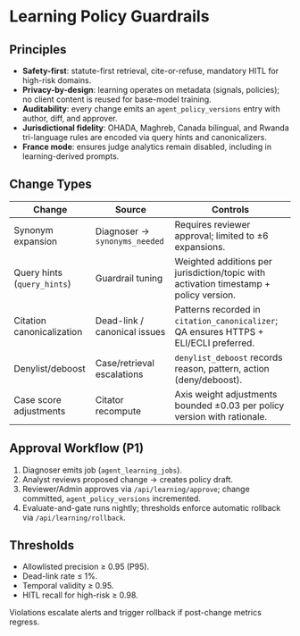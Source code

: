 # Learning Policy Guardrails

## Principles

- **Safety-first**: statute-first retrieval, cite-or-refuse, mandatory HITL for high-risk domains.
- **Privacy-by-design**: learning operates on metadata (signals, policies); no client content is reused for base-model training.
- **Auditability**: every change emits an `agent_policy_versions` entry with author, diff, and approver.
- **Jurisdictional fidelity**: OHADA, Maghreb, Canada bilingual, and Rwanda tri-language rules are encoded via query hints and canonicalizers.
- **France mode**: ensures judge analytics remain disabled, including in learning-derived prompts.

## Change Types

| Change | Source | Controls |
| --- | --- | --- |
| Synonym expansion | Diagnoser → `synonyms_needed` | Requires reviewer approval; limited to ±6 expansions. |
| Query hints (`query_hints`) | Guardrail tuning | Weighted additions per jurisdiction/topic with activation timestamp + policy version. |
| Citation canonicalization | Dead-link / canonical issues | Patterns recorded in `citation_canonicalizer`; QA ensures HTTPS + ELI/ECLI preferred. |
| Denylist/deboost | Case/retrieval escalations | `denylist_deboost` records reason, pattern, action (deny/deboost). |
| Case score adjustments | Citator recompute | Axis weight adjustments bounded ±0.03 per policy version with rationale. |

## Approval Workflow (P1)

1. Diagnoser emits job (`agent_learning_jobs`).
2. Analyst reviews proposed change → creates policy draft.
3. Reviewer/Admin approves via `/api/learning/approve`; change committed, `agent_policy_versions` incremented.
4. Evaluate-and-gate runs nightly; thresholds enforce automatic rollback via `/api/learning/rollback`.

## Thresholds

- Allowlisted precision ≥ 0.95 (P95).
- Dead-link rate ≤ 1%.
- Temporal validity ≥ 0.95.
- HITL recall for high-risk ≥ 0.98.

Violations escalate alerts and trigger rollback if post-change metrics regress.

